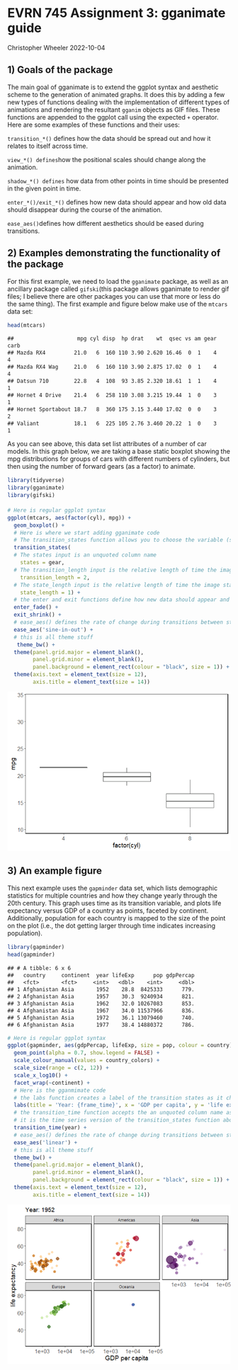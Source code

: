 EVRN 745 Assignment 3: gganimate guide
================
Christopher Wheeler
2022-10-04

## 1) Goals of the package

The main goal of gganimate is to extend the ggplot syntax and aesthetic
scheme to the generation of animated graphs. It does this by adding a
few new types of functions dealing with the implementation of different
types of animations and rendering the resultant `gganim` objects as GIF
files. These functions are appended to the ggplot call using the
expected `+` operator. Here are some examples of these functions and
their uses:

`transition_*()` defines how the data should be spread out and how it
relates to itself across time.

`view_*() defines`how the positional scales should change along the
animation.

`shadow_*() defines` how data from other points in time should be
presented in the given point in time.

`enter_*()/exit_*()` defines how new data should appear and how old data
should disappear during the course of the animation.

`ease_aes()`defines how different aesthetics should be eased during
transitions.

## 2) Examples demonstrating the functionality of the package

For this first example, we need to load the `gganimate` package, as well
as an ancillary package called `gifski`(this package allows gganimate to
render gif files; I believe there are other packages you can use that
more or less do the same thing). The first example and figure below make
use of the `mtcars` data set:

``` r
head(mtcars)
```

    ##                    mpg cyl disp  hp drat    wt  qsec vs am gear carb
    ## Mazda RX4         21.0   6  160 110 3.90 2.620 16.46  0  1    4    4
    ## Mazda RX4 Wag     21.0   6  160 110 3.90 2.875 17.02  0  1    4    4
    ## Datsun 710        22.8   4  108  93 3.85 2.320 18.61  1  1    4    1
    ## Hornet 4 Drive    21.4   6  258 110 3.08 3.215 19.44  1  0    3    1
    ## Hornet Sportabout 18.7   8  360 175 3.15 3.440 17.02  0  0    3    2
    ## Valiant           18.1   6  225 105 2.76 3.460 20.22  1  0    3    1

As you can see above, this data set list attributes of a number of car
models. In this graph below, we are taking a base static boxplot showing
the mpg distributions for groups of cars with different numbers of
cylinders, but then using the number of forward gears (as a factor) to
animate.

``` r
library(tidyverse)
library(gganimate)
library(gifski)

# Here is regular ggplot syntax
ggplot(mtcars, aes(factor(cyl), mpg)) + 
  geom_boxplot() + 
  # Here is where we start adding gganimate code
  # The transition_states function allows you to choose the variable (states = x) used for animation states
  transition_states(
  # The states input is an unquoted column name
    states = gear,
  # The transition_length input is the relative length of time the image transitions
    transition_length = 2,
  # The state_length input is the relative length of time the image stays in each discrete state
    state_length = 1) +
  # the enter and exit functions define how new data should appear and how old data should disappear 
  enter_fade() + 
  exit_shrink() +
  # ease_aes() defines the rate of change during transitions between states
  ease_aes('sine-in-out') + 
  # this is all theme stuff
   theme_bw() + 
  theme(panel.grid.major = element_blank(), 
        panel.grid.minor = element_blank(),
        panel.background = element_rect(colour = "black", size = 1)) + 
  theme(axis.text = element_text(size = 12),
        axis.title = element_text(size = 14))
```

![](Wheeler_Assignment_3_files/figure-gfm/unnamed-chunk-2-1.gif)<!-- -->

## 3) An example figure

This next example uses the `gapminder` data set, which lists demographic
statistics for multiple countries and how they change yearly through the
20th century. This graph uses time as its transition variable, and plots
life expectancy versus GDP of a country as points, faceted by continent.
Additionally, population for each country is mapped to the size of the
point on the plot (i.e., the dot getting larger through time indicates
increasing population).

``` r
library(gapminder)
head(gapminder)
```

    ## # A tibble: 6 x 6
    ##   country     continent  year lifeExp      pop gdpPercap
    ##   <fct>       <fct>     <int>   <dbl>    <int>     <dbl>
    ## 1 Afghanistan Asia       1952    28.8  8425333      779.
    ## 2 Afghanistan Asia       1957    30.3  9240934      821.
    ## 3 Afghanistan Asia       1962    32.0 10267083      853.
    ## 4 Afghanistan Asia       1967    34.0 11537966      836.
    ## 5 Afghanistan Asia       1972    36.1 13079460      740.
    ## 6 Afghanistan Asia       1977    38.4 14880372      786.

``` r
# Here is regular ggplot syntax
ggplot(gapminder, aes(gdpPercap, lifeExp, size = pop, colour = country)) +
  geom_point(alpha = 0.7, show.legend = FALSE) +
  scale_colour_manual(values = country_colors) +
  scale_size(range = c(2, 12)) +
  scale_x_log10() +
  facet_wrap(~continent) +
  # Here is the gganmimate code
  # the labs function creates a label of the transition states as it changes, as well as the x and y axes
  labs(title = 'Year: {frame_time}', x = 'GDP per capita', y = 'life expectancy') +
  # the transition_time function accepts the an unquoted column name as the time series transition state
  # it is the time series version of the transition_states function above
  transition_time(year) +
  # ease_aes() defines the rate of change during transitions between states, as above
  ease_aes('linear') + 
  # this is all theme stuff
  theme_bw() + 
  theme(panel.grid.major = element_blank(), 
        panel.grid.minor = element_blank(),
        panel.background = element_rect(colour = "black", size = 1)) + 
  theme(axis.text = element_text(size = 12),
        axis.title = element_text(size = 14))
```

![](Wheeler_Assignment_3_files/figure-gfm/unnamed-chunk-4-1.gif)<!-- -->
